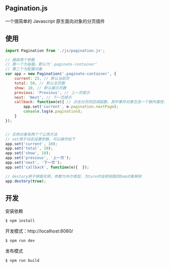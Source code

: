 ## Pagination.js

一个很简单的 Javascript 原生面向对象的分页插件

## 使用

```js
import Pagination from './js/pagination.js';

// 接收两个参数
// 第一个为容器，默认为'.paginate-container'
// 第二个为配置对象
var app = new Pagination('.paginate-container', {
    current: 25, // 默认当前页
    total: 50, // 默认总页数
    show: 10, // 默认展示页数
    previous: 'Previous', // 上一页提示
    next: 'Next', // 下一页提示
    callback: function(e){ // 点击分页的回调函数，其中事件对象包含一个额外属性对象'pagination'
        app.set('current', e.pagination.nextPage);
        console.log(e.pagination);
    }
});


// 实例对象有两个个公用方法
// set用于动态设置参数，可以操作如下
app.set('current', 10);
app.set('total', 10);
app.set('show', 10);
app.set('previous', '上一页');
app.set('next', '下一页');
app.set('callback', function(e){  });

// destory用于销毁实例，参数为布尔类型，为ture时会把视图的Dom对象移除
app.destory(true);

```

## 开发

安装依赖

```sh
$ npm install
```

开发模式：http://localhost:8080/

```sh
$ npm run dev
```

发布模式

```sh
$ npm run build
```
